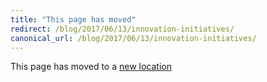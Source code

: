 ```yaml
---
title: "This page has moved"
redirect: /blog/2017/06/13/innovation-initiatives/
canonical_url: /blog/2017/06/13/innovation-initiatives/
---
```


This page has moved to a [new location](/blog/2017/06/13/innovation-initiatives/)
